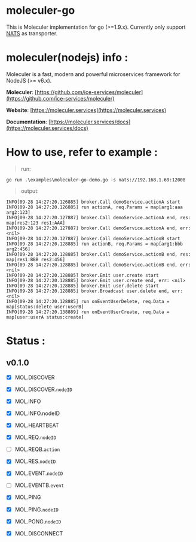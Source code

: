 # moleculer-go
This is Moleculer implementation for go (>=1.9.x). Currently only support [NATS](http://nats.io) as transporter.


# moleculer(nodejs) info :
Moleculer is a fast, modern and powerful microservices framework for NodeJS (>= v6.x).

**Moleculer**: [https://github.com/ice-services/moleculer](https://github.com/ice-services/moleculer)

**Website**: [https://moleculer.services](https://moleculer.services)

**Documentation**: [https://moleculer.services/docs](https://moleculer.services/docs)

# How to use, refer to example :

> run:
```
go run .\examples\moleculer-go-demo.go -s nats://192.168.1.69:12008
```
> output:
```
INFO[09-28 14:27:20.126885] broker.Call demoService.actionA start
INFO[09-28 14:27:20.126885] run actionA, req.Params = map[arg1:aaa arg2:123]
INFO[09-28 14:27:20.127887] broker.Call demoService.actionA end, res: map[res2:123 res1:AAA]
INFO[09-28 14:27:20.127887] broker.Call demoService.actionA end, err: <nil>
INFO[09-28 14:27:20.127887] broker.Call demoService.actionB start
INFO[09-28 14:27:20.128885] run actionB, req.Params = map[arg1:bbb arg2:456]
INFO[09-28 14:27:20.128885] broker.Call demoService.actionB end, res: map[res1:BBB res2:456]
INFO[09-28 14:27:20.128885] broker.Call demoService.actionB end, err: <nil>
INFO[09-28 14:27:20.128885] broker.Emit user.create start
INFO[09-28 14:27:20.128885] broker.Emit user.create end, err: <nil>
INFO[09-28 14:27:20.128885] broker.Emit user.delete start
INFO[09-28 14:27:20.128885] broker.Broadcast user.delete end, err: <nil>
INFO[09-28 14:27:20.128885] run onEventUserDelete, req.Data = map[status:delete user:userB]
INFO[09-28 14:27:20.138889] run onEventUserCreate, req.Data = map[user:userA status:create]
```

# Status :

## v0.1.0
- [x] MOL.DISCOVER
- [x] MOL.DISCOVER.`nodeID`
- [x] MOL.INFO
- [x] MOL.INFO.nodeID
- [x] MOL.HEARTBEAT
- [x] MOL.REQ.`nodeID`
- [ ] MOL.REQB.`action`
- [x] MOL.RES.`nodeID`
- [x] MOL.EVENT.`nodeID`
- [ ] MOL.EVENTB.`event`
- [x] MOL.PING
- [x] MOL.PING.`nodeID`
- [x] MOL.PONG.`nodeID`
- [x] MOL.DISCONNECT


